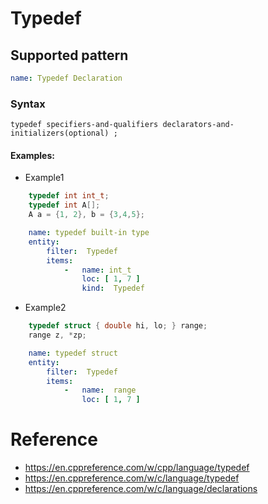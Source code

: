 # Typedef

## Supported pattern
```yaml
name: Typedef Declaration
```
### Syntax
```text
typedef specifiers-and-qualifiers declarators-and-initializers(optional) ;	
```


#### Examples: 

- Example1
```cpp
    typedef int int_t;
    typedef int A[]; 
    A a = {1, 2}, b = {3,4,5}; 
```

```yaml
    name: typedef built-in type
    entity:
        filter:  Typedef
        items:
            -   name: int_t
                loc: [ 1, 7 ]
                kind:  Typedef
```

- Example2
```cpp
    typedef struct { double hi, lo; } range;
    range z, *zp;
```

```yaml
    name: typedef struct
    entity:
        filter:  Typedef
        items:
            -   name:  range
                loc: [ 1, 7 ]
```

# Reference
- https://en.cppreference.com/w/cpp/language/typedef
- https://en.cppreference.com/w/c/language/typedef
- https://en.cppreference.com/w/c/language/declarations


